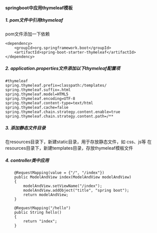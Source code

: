 #### springboot中应用thymeleaf模板
##### 1. pom文件中引用thymeleaf
pom文件添加一下依赖
```
<dependency>
    <groupId>org.springframework.boot</groupId>
    <artifactId>spring-boot-starter-thymeleaf</artifactId>
</dependency>
```

##### 2. application.properties文件添加以下thymeleaf配置项
```
#thymeleaf
spring.thymeleaf.prefix=classpath:/templates/
spring.thymeleaf.suffix=.html
spring.thymeleaf.model=HTML5
spring.thymeleaf.encoding=UTF-8
spring.thymeleaf.content-type=text/html
spring.thymeleaf.cache=false
spring.thymeleaf.chain.strategy.content.enable=true
spring.thymeleaf.chain.strategy.content.path=/**
```

##### 3. 添加静态文件目录
在resources目录下，新建static目录，用于存放静态文件，如 css、js等
在resources目录下，新建templates目录，存放thymeleaf模板文件

##### 4. controller类中应用
```
    @RequestMapping(value = {"/", "/index"})
    public ModelAndView index(ModelAndView modelAndView)
    {
        modelAndView.setViewName("/index");
        modelAndView.addObject("title", "spring boot");
        return modelAndView;
    }

    @RequestMapping("/hello")
    public String hello()
    {
        return "index";
    }
```
